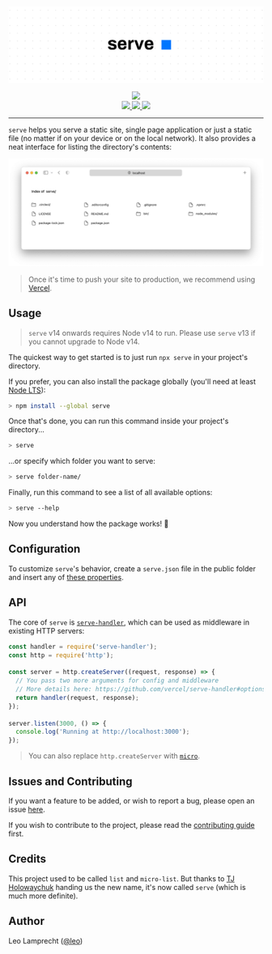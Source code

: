 ![Serve Logo](https://raw.githubusercontent.com/vercel/serve/main/media/banner.png)

<div align="center">
  <a aria-label="Vercel logo" href="https://vercel.com">
    <img src="https://img.shields.io/badge/made%20by-vercel-%23000000">
  </a>
  <br>
  <a aria-label="Install Size" href="https://packagephobia.com/result?p=serve">
    <img src="https://packagephobia.com/badge?p=serve">
  </a>
  <a aria-label="Stars" href="https://github.com/vercel/serve/stargazers">
    <img src="https://img.shields.io/github/stars/vercel/serve">
  </a>
  <a aria-label="Build Status" href="https://github.com/vercel/serve/actions/workflows/ci.yaml">
    <img src="https://github.com/vercel/serve/actions/workflows/ci.yaml/badge.svg">
  </a>
</div>

---

`serve` helps you serve a static site, single page application or just a static file (no matter if on your device or on the local network). It also provides a neat interface for listing the directory's contents:

![Listing UI](https://raw.githubusercontent.com/vercel/serve/main/media/listing-ui.png)

> Once it's time to push your site to production, we recommend using [Vercel](https://vercel.com).

## Usage

> `serve` v14 onwards requires Node v14 to run. Please use `serve` v13 if you cannot upgrade to Node v14.

The quickest way to get started is to just run `npx serve` in your project's directory.

If you prefer, you can also install the package globally (you'll need at least [Node LTS](https://github.com/nodejs/Release#release-schedule)):

```bash
> npm install --global serve
```

Once that's done, you can run this command inside your project's directory...

```bash
> serve
```

...or specify which folder you want to serve:

```bash
> serve folder-name/
```

Finally, run this command to see a list of all available options:

```bash
> serve --help
```

Now you understand how the package works! :tada:

## Configuration

To customize `serve`'s behavior, create a `serve.json` file in the public folder and insert any of [these properties](https://github.com/vercel/serve-handler#options).

## API

The core of `serve` is [`serve-handler`](https://github.com/vercel/serve-handler), which can be used as middleware in existing HTTP servers:

```js
const handler = require('serve-handler');
const http = require('http');

const server = http.createServer((request, response) => {
  // You pass two more arguments for config and middleware
  // More details here: https://github.com/vercel/serve-handler#options
  return handler(request, response);
});

server.listen(3000, () => {
  console.log('Running at http://localhost:3000');
});
```

> You can also replace `http.createServer` with [`micro`](https://github.com/vercel/micro).

## Issues and Contributing

If you want a feature to be added, or wish to report a bug, please open an issue [here](https://github.com/vercel/serve/issues/new).

If you wish to contribute to the project, please read the [contributing guide](contributing.md) first.

## Credits

This project used to be called `list` and `micro-list`. But thanks to [TJ Holowaychuk](https://github.com/tj) handing us the new name, it's now called `serve` (which is much more definite).

## Author

Leo Lamprecht ([@leo](https://x.com/leo))
